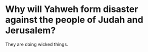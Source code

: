 # Why will Yahweh form disaster against the people of Judah and Jerusalem?

They are doing wicked things.
